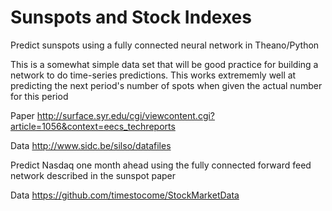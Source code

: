 # Sunspots and Stock Indexes
Predict sunspots using a fully connected neural network in Theano/Python

This is a somewhat simple data set that will be good practice for building a network to do time-series predictions. This works extrememly well at predicting the next period's number of spots when given the actual number for this period

Paper http://surface.syr.edu/cgi/viewcontent.cgi?article=1056&context=eecs_techreports

Data http://www.sidc.be/silso/datafiles



Predict Nasdaq one month ahead using the fully connected forward feed network described in the sunspot paper

Data https://github.com/timestocome/StockMarketData


